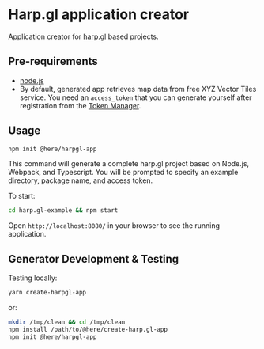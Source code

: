 # Harp.gl application creator

Application creator for [harp.gl](https://github.com/heremaps/harp.gl) based projects.

## Pre-requirements

* [node.js](https://nodejs.org/)
* By default, generated app retrieves map data from free XYZ Vector Tiles service. You need an `access_token` that you can generate yourself after registration from the
[Token Manager](https://xyz.api.here.com/token-ui/).

## Usage

```sh
npm init @here/harpgl-app
```
This command will generate a complete harp.gl project based on Node.js, Webpack, and Typescript.
You will be prompted to specify an example directory, package name, and access token.

To start:

```sh
cd harp.gl-example && npm start
```

Open `http://localhost:8080/` in your browser to see the running application.

## Generator Development & Testing

Testing locally:

```sh
yarn create-harpgl-app
```
or:
```sh
mkdir /tmp/clean && cd /tmp/clean
npm install /path/to/@here/create-harp.gl-app
npm init @here/harpgl-app
```

